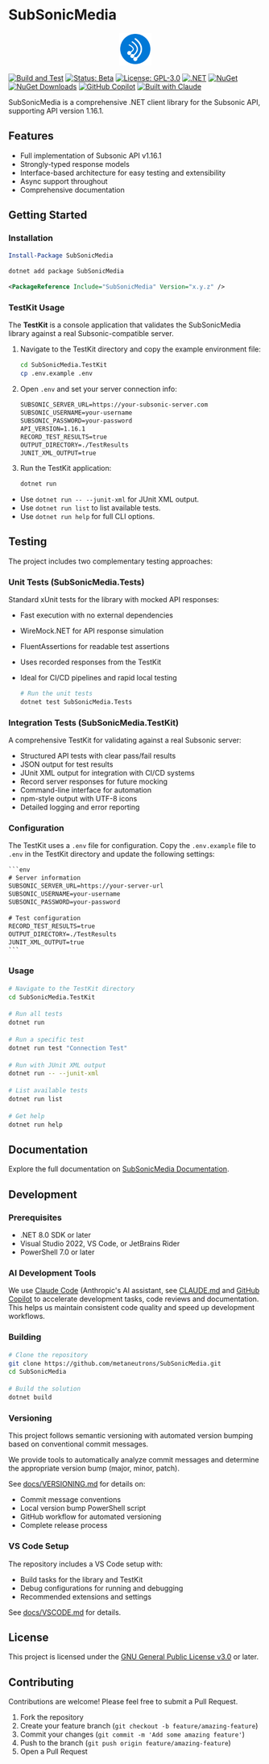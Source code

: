 # SubSonicMedia

<p align="center">
  <img src="assets/icon.svg" alt="SubSonicMedia Logo" width="64"/>
</p>

[![Build and Test](https://github.com/metaneutrons/SubSonicMedia/actions/workflows/build.yml/badge.svg)](https://github.com/metaneutrons/SubSonicMedia/actions/workflows/build.yml)
[![Status: Beta](https://img.shields.io/badge/Status-Beta-yellow)](https://github.com/metaneutrons/SubSonicMedia/releases)
[![License: GPL-3.0](https://img.shields.io/badge/License-GPL--3.0-blue.svg)](https://www.gnu.org/licenses/gpl-3.0)
[![.NET](https://img.shields.io/badge/.NET-8.0-512BD4)](https://dotnet.microsoft.com/download)
[![NuGet](https://img.shields.io/nuget/v/SubSonicMedia.svg)](https://www.nuget.org/packages/SubSonicMedia/)
[![NuGet Downloads](https://img.shields.io/nuget/dt/SubSonicMedia.svg)](https://www.nuget.org/packages/SubSonicMedia/)
[![GitHub Copilot](https://img.shields.io/badge/GitHub-Copilot-blue?logo=github)](https://github.com/features/copilot)
[![Built with Claude](https://img.shields.io/badge/Built_with-Claude-8A2BE2)](https://claude.ai)

SubSonicMedia is a comprehensive .NET client library for the Subsonic API, supporting API version 1.16.1.

## Features

- Full implementation of Subsonic API v1.16.1
- Strongly-typed response models
- Interface-based architecture for easy testing and extensibility
- Async support throughout
- Comprehensive documentation

## Getting Started

### Installation

```powershell
Install-Package SubSonicMedia
```

```bash
dotnet add package SubSonicMedia
```

```xml
<PackageReference Include="SubSonicMedia" Version="x.y.z" />
```

### TestKit Usage

The **TestKit** is a console application that validates the SubSonicMedia library against a real Subsonic-compatible server.

1. Navigate to the TestKit directory and copy the example environment file:

    ```bash
    cd SubSonicMedia.TestKit
    cp .env.example .env
    ```

2. Open `.env` and set your server connection info:

    ```env
    SUBSONIC_SERVER_URL=https://your-subsonic-server.com
    SUBSONIC_USERNAME=your-username
    SUBSONIC_PASSWORD=your-password
    API_VERSION=1.16.1
    RECORD_TEST_RESULTS=true
    OUTPUT_DIRECTORY=./TestResults
    JUNIT_XML_OUTPUT=true
    ```

3. Run the TestKit application:

    ```bash
    dotnet run
    ```

- Use `dotnet run -- --junit-xml` for JUnit XML output.
- Use `dotnet run list` to list available tests.
- Use `dotnet run help` for full CLI options.

## Testing

The project includes two complementary testing approaches:

### Unit Tests (SubSonicMedia.Tests)

Standard xUnit tests for the library with mocked API responses:

- Fast execution with no external dependencies
- WireMock.NET for API response simulation
- FluentAssertions for readable test assertions
- Uses recorded responses from the TestKit
- Ideal for CI/CD pipelines and rapid local testing

    ```bash
    # Run the unit tests
    dotnet test SubSonicMedia.Tests
    ```

### Integration Tests (SubSonicMedia.TestKit)

A comprehensive TestKit for validating against a real Subsonic server:

- Structured API tests with clear pass/fail results
- JSON output for test results
- JUnit XML output for integration with CI/CD systems
- Record server responses for future mocking
- Command-line interface for automation
- npm-style output with UTF-8 icons
- Detailed logging and error reporting

### Configuration

The TestKit uses a `.env` file for configuration. Copy the `.env.example` file to `.env` in the TestKit directory and update the following settings:

    ```env
    # Server information
    SUBSONIC_SERVER_URL=https://your-server-url
    SUBSONIC_USERNAME=your-username
    SUBSONIC_PASSWORD=your-password

    # Test configuration
    RECORD_TEST_RESULTS=true
    OUTPUT_DIRECTORY=./TestResults
    JUNIT_XML_OUTPUT=true
    ```

### Usage

```bash
# Navigate to the TestKit directory
cd SubSonicMedia.TestKit

# Run all tests
dotnet run

# Run a specific test
dotnet run test "Connection Test"

# Run with JUnit XML output
dotnet run -- --junit-xml

# List available tests
dotnet run list

# Get help
dotnet run help
```

## Documentation

Explore the full documentation on [SubSonicMedia Documentation](https://metaneutrons.github.io/SubSonicMedia/).

## Development

### Prerequisites

- .NET 8.0 SDK or later
- Visual Studio 2022, VS Code, or JetBrains Rider
- PowerShell 7.0 or later

### AI Development Tools

We use [Claude Code](https://claude.ai/code) (Anthropic's AI assistant, see [CLAUDE.md](CLAUDE.md) and [GitHub Copilot](https://github.com/features/copilot) to accelerate development tasks, code reviews and documentation. This helps us maintain consistent code quality and speed up development workflows.

### Building

```bash
# Clone the repository
git clone https://github.com/metaneutrons/SubSonicMedia.git
cd SubSonicMedia

# Build the solution
dotnet build
```

### Versioning

This project follows semantic versioning with automated version bumping based on conventional commit messages.

We provide tools to automatically analyze commit messages and determine the appropriate version bump (major, minor, patch).

See [docs/VERSIONING.md](docs/VERSIONING.md) for details on:

- Commit message conventions
- Local version bump PowerShell script
- GitHub workflow for automated versioning
- Complete release process

### VS Code Setup

The repository includes a VS Code setup with:

- Build tasks for the library and TestKit
- Debug configurations for running and debugging
- Recommended extensions and settings

See [docs/VSCODE.md](docs/VSCODE.md) for details.

## License

This project is licensed under the [GNU General Public License v3.0](LICENSE) or later.

## Contributing

Contributions are welcome! Please feel free to submit a Pull Request.

1. Fork the repository
2. Create your feature branch (`git checkout -b feature/amazing-feature`)
3. Commit your changes (`git commit -m 'Add some amazing feature'`)
4. Push to the branch (`git push origin feature/amazing-feature`)
5. Open a Pull Request
